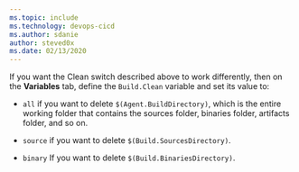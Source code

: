 ```yaml
---
ms.topic: include
ms.technology: devops-cicd
ms.author: sdanie
author: steved0x
ms.date: 02/13/2020
---
```


If you want the Clean switch described above to work differently, then on the **Variables** tab, define the `Build.Clean` variable and set its value to:

* `all` if you want to delete `$(Agent.BuildDirectory)`, which is the entire working folder that contains the sources folder, binaries folder, artifacts folder, and so on.

* `source` if you want to delete `$(Build.SourcesDirectory)`.

* `binary` If you want to delete `$(Build.BinariesDirectory)`.
